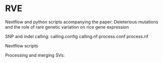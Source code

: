# RVE
Nextflow and python scripts acompanying the paper:
Deleterious mutations and the role of rare genetic variation on rice gene expression

SNP and indel calling:
calling.config
calling.nf
process.conf
process.nf

Nextflow scripts 

Processing and merging SVs:

